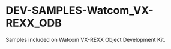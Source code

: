 DEV-SAMPLES-Watcom_VX-REXX_ODB
==============================

Samples included on Watcom VX-REXX Object Development Kit. 
